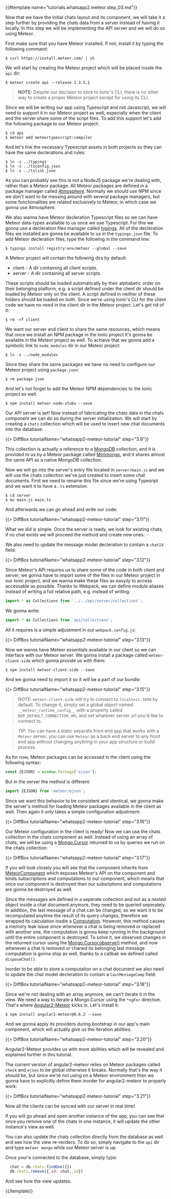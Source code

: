 {{#template name="tutorials.whatsapp2.meteor.step_03.md"}}

Now that we have the initial chats layout and its component, we will take it a step further by providing the chats data from a server instead of having it locally. In this step we will be implementing the API server and we will do so using Meteor.

First make sure that you have Meteor installed. If not, install it by typing the following command:

    $ curl https://install.meteor.com/ | sh

We will start by creating the Meteor project which will be placed inside the `api` dir:

    $ meteor create api --release 1.3.5.1

> **NOTE:** Despite our decision to stick to Ionic's CLI, there is no other way to create a proper Meteor project except for using its CLI.

Since we will be writing our app using Typescript and not Javascript, we will need to support it in our Meteor project as well, especially when the client and the server share some of the script files. To add this support let's add the following package to our Meteor project:

    $ cd api
    $ meteor add meteortypescript:compiler

And let's link the necessary Typescript assets in both projects so they can have the same declerations and rules:

    $ ln -s ../typings
    $ ln -s ../tsconfig.json
    $ ln -s ../tslint.json

As you can probably see this is not a NodeJS package we're dealing with, rather than a Meteor package. All Meteor packages are defined in a package manager called [Atmosphere](atmospherejs.com). Normally we should use NPM since we don't want to be messing around with several package managers, but some functionalities are related exclusively to Meteor, in which case we gonna use Atmosphere.

We also wanna have Meteor decleration Typescript files so we can have Meteor data-types available to us once we use Typescript. For this we gonna use a decleration files manager called [typings](). All of the decleration files we installed are gonna be available to us in the `typings.json` file. To add Meteor decleration files, type the following in the command line:

    $ typings install registry:env/meteor --global --save

A Meteor project will contain the following dirs by default:

- client - A dir containing all client scripts.
- server - A dir containing all server scripts.

These scripts should be loaded automatically by their alphabetic order on their belonging platform, e.g. a script defined under the client dir should be loaded by Meteor only on the client. A script defined in neither of these folders should be loaded on both. Since we're using Ionic's CLI for the client code we have no need in the client dir in the Meteor project. Let's get rid of it:

    $ rm -rf client

We want our server and client to share the same resources, which means that once we install an NPM package in the Ionic project it's gonna be available in the Meteor project as well. To achieve that we gonna add a symbolic link to `node_modules` dir in our Meteor project:

    $ ln -s ../node_modules

Since they share the same packages we have no need to configure our Meteor project using `package.json`:

    $ rm package.json

And let's not forget to add the Meteor NPM dependencies to the Ionic project as well:

    $ npm install meteor-node-stubs --save

Our API server is set! Now instead of fabricating the chats data in the chats component we can do so during the server initialization. We will start by creating a `chats` collection which will be used to insert new chat documents into the database:

{{> DiffBox tutorialName="whatsapp2-meteor-tutorial" step="3.9"}}

This collection is actually a reference to a [MongoDB](mongodb.com) collection, and it is provided to us by a Meteor package called [Minimongo](meteor.com/mini-databases), and it shares almost the same API as a native MongoDB collection.

Now we will go into the server's entry file located in `server/main.js` and we will use the chats collection we've just created to insert some chat documents. First we need to rename this file since we're using Typesript and we want it to have a `.ts` extension:

    $ cd server
    $ mv main.js main.ts

And afterwards we can go ahead and write our code:

{{> DiffBox tutorialName="whatsapp2-meteor-tutorial" step="3.11"}}

What we did is simple. Once the server is ready, we look for existing chats, if no chat exists we will proceed the method and create new ones.

We also need to update the message model decleration to contain a `chatId` field:

{{> DiffBox tutorialName="whatsapp2-meteor-tutorial" step="3.12"}}

Since Meteor's API requires us to share some of the code in both client and server, we gonna have to import some of the files in our Meteor project in our Ionic project, and we wanna make these files as easyily to access accessable as possible. Thanks to Webpack, we can define module aliases instead of writing a full relative path, e.g. instead of writing:

```js
import * as Collections from '../../api/server/collections';
```

We gonna write:

```js
import * as Collections from 'api/collections';
```

All it requires is a simple adjustment in our `webpack.config.js`:

{{> DiffBox tutorialName="whatsapp2-meteor-tutorial" step="3.13"}}

Now we wanna have Meteor essentials available in our client so we can interface with our Meteor server. We gonna install a package called `meteor-client-side` which gonna provide us with them:

    $ npm install meteor-client-side --save

And we gonna need to import it so it will be a part of our bundle:

{{> DiffBox tutorialName="whatsapp2-meteor-tutorial" step="3.15"}}

> *NOTE*: `meteor-client-side` will try to connect to `localhost:3000` by default. To change it, simply set a global object named `__meteor_runtime_config__` with a property called `DDP_DEFAULT_CONNECTION_URL` and set whatever server url you'd like to connect to.

> *TIP*: You can have a static separate front end app that works with a `Meteor` server. you can use `Meteor` as a back end server to any front end app without changing anything in your app structure or build process.

As for now, Meteor packages can be accessed in the client using the following syntax:

```js
const {EJSON} = window.Package['ejson'];
```

But in the server the method is different:

```js
import {EJSON} from 'meteor/ejson';
```

Since we want this behavior to be consistent and identical, we gonna make the server's method for loading Meteor packages available in the client as well. Then again it only takes a simple configuration adjustment:

{{> DiffBox tutorialName="whatsapp2-meteor-tutorial" step="3.16"}}

Our Meteor configuration in the client is ready! Now we can use the chats collection in the chats component as well. Instead of using an array of chats, we will be using a [Mongo.Cursor](docs.meteor.com/api/collections.html#mongo_cursor) returned to us by queries we run on the chats collection:

{{> DiffBox tutorialName="whatsapp2-meteor-tutorial" step="3.17"}}

If you will look closely you will see that the component inherits from [MeteorComponent](angular-meteor.com/api/angular2/0.4.2/meteorComponent) which exposes Meteor's API on the component and binds subscriptions and computations to our component, which means that once our component is destroyed then our subsriptions and computations are gonna be destroyed as well.

Since the messages are defined in a seperate collection and not as a nested object inside a chat document anymore, they need to be queried seperately. In addition, the last message of a chat can be changed, so we want it to be recomputated anytime the result of its query changes, therefore we wrapped its calculation insdie a [Computation](docs.meteor.com/api/tracker.html#Tracker-autorun). However, this method causes a memory leak issue since whenever a chat is being removed or replaced with another one, the computation is gonna keep running in the background until the entire component is destroyed. To solve it, we observed changes in the returned cursor using the [Mongo.Cursor.observe()](docs.meteor.com/api/collections.html#Mongo-Cursor-observe) method, and now whenever a chat is removed or chaned its belonging last message computation is gonna stop as well, thanks to a callbak we defined called `disposeChat()`.

Inorder to be able to store a computation on a chat document we also need to update the chat model decleration to contain a `lastMessageComp` field:

{{> DiffBox tutorialName="whatsapp2-meteor-tutorial" step="3.18"}}

Since we're not dealing with an array anymore, we can't iterate it in the view. We need a way to iterate a Mongo.Cursor using the `*ngFor` directive. That's where [Angular2-Meteor](angular-meteor.com/angular2) kicks in. Let's install it:

    $ npm install angular2-meteor@0.6.2 --save

And we gonna apply its providers during bootstrap in our app's main component, which will actually give us the iteration abilities:

{{> DiffBox tutorialName="whatsapp2-meteor-tutorial" step="3.20"}}

Angular2-Meteor provides us with more abilities which will be revealed and explained further in this tutorial.

The current version of angular2-meteor relies on Meteor packages called `check` and `ejson` to be global otherwise it breaks. Normally that's the way it should be, but since we're not using on a Meteor environment then we gonna have to explicitly define them inorder for angular2-meteor to properly work:

{{> DiffBox tutorialName="whatsapp2-meteor-tutorial" step="3.21"}}

Now all the clients can be synced with our server in real time!

If you will go ahead and open another instance of the app, you can see that once you remove one of the chats in one instance, it will update the other instance's view as well.

You can also update the chats collection directly from the database as well and see how the view re-renders. To do so, simply navigate to the `api` dir and type `meteor mongo` while our Meteor server is up.

Once your'e connected to the database, simply type:

```js
  chat = db.chats.findOne({})
  db.chats.remove({_id: chat._id})
```

And see how the view updates.

{{/template}}
